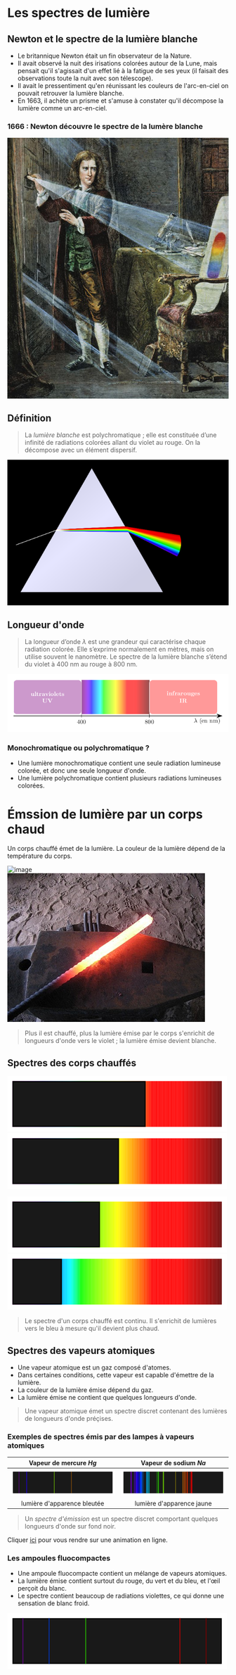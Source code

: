 <!-- .slide: data-background-image="./assets/newton.png" data-background-opacity=".7" data-background-size="contain" -->
# Les spectres de lumière




## Newton et le spectre de la lumière blanche

* Le britannique Newton était un fin observateur de la Nature.<!-- .element: class="fragment" data-fragment-index="1" -->
* Il avait observé la nuit des irisations colorées autour de la Lune, mais pensait qu'il s'agissait d'un effet lié à la fatigue de ses yeux (il faisait des observations toute la nuit avec son télescope).<!-- .element: class="fragment" data-fragment-index="2" -->
* Il avait le pressentiment qu'en réunissant les couleurs de l'arc-en-ciel on pouvait retrouver la lumière blanche.<!-- .element: class="fragment" data-fragment-index="3" -->
* En 1663, il achète un prisme et s'amuse à constater qu'il décompose la lumière comme un arc-en-ciel.<!-- .element: class="fragment" data-fragment-index="4" -->


### 1666 : Newton découvre le spectre de la lumère blanche

![image alt text](./assets/newton.jpg)



## Définition

> La *lumière blanche* est polychromatique ; elle est constituée d’une infinité de radiations colorées allant du violet au rouge. On la décompose avec un élément dispersif.

![](./assets/QCM_prisme_newton.png)


## Longueur d'onde

> La longueur d’onde $\lambda$ est une grandeur qui caractérise chaque radiation colorée. Elle s’exprime normalement en mètres, mais on utilise souvent le nanomètre.
> Le spectre de la lumière blanche s’étend du violet à 400 nm au rouge à 800 nm.

![image](./assets/spectre_lumiere_blanche.png)


### Monochromatique ou polychromatique ?

* Une lumière monochromatique contient une seule radiation lumineuse colorée, et donc une seule longueur d'onde.<!-- .element: class="fragment" data-fragment-index="1" -->
* Une lumière polychromatique contient plusieurs radiations lumineuses colorées.<!-- .element: class="fragment" data-fragment-index="2" -->



# &Eacute;mssion de lumière par un corps chaud


Un corps chauffé émet de la lumière. La couleur de la lumière dépend de la température du corps.

![image](./assets/Fer_chauffé_au_rouge.png)![image](./assets/Fer_chauffé_à_blanc.png)

> Plus il est chauffé, plus la lumière émise par le corps s'enrichit de longueurs d'onde vers le violet ; la lumière émise devient blanche.


## Spectres des corps chauffés

![image](./assets/spectre_corps_chaud_1.png)![image](./assets/spectre_corps_chaud_2.png)

![image](./assets/spectre_corps_chaud_3.png)![image](./assets/spectre_corps_chaud_4.png)

> Le spectre d'un corps chauffé est continu. Il s'enrichit de lumières vers le bleu à mesure qu'il devient plus chaud.




## Spectres des vapeurs atomiques

* Une vapeur atomique est un gaz composé d'atomes.<!-- .element: class="fragment" data-fragment-index="1" -->
* Dans certaines conditions, cette vapeur est capable d'émettre de la lumière.<!-- .element: class="fragment" data-fragment-index="2" -->
* La couleur de la lumière émise dépend du gaz.<!-- .element: class="fragment" data-fragment-index="3" -->
* La lumière émise ne contient que quelques longueurs d'onde.<!-- .element: class="fragment" data-fragment-index="4" -->

> Une vapeur atomique émet un spectre discret contenant des lumières de longueurs d'onde préçises.


### Exemples de spectres émis par des lampes à vapeurs atomiques

| Vapeur de mercure $Hg$ | Vapeur de sodium $Na$ |
| :---: | :---: |
| ![image](./assets/spectre_vapeur_atomique_Hg.png) | ![image](./assets/spectre_vapeur_atomique_Na.png) |
|  lumière d'apparence bleutée | lumière d'apparence jaune |

> Un *spectre d'émission* est un spectre discret comportant quelques longueurs d'onde sur fond noir.

Cliquer [ici](https://physique.ostralo.net/spectre_em_abs/) pour vous rendre sur une animation en ligne.


### Les ampoules fluocompactes

* Une ampoule fluocompacte contient un mélange de vapeurs atomiques.
* La lumière émise contient surtout du rouge, du vert et du bleu, et l'œil perçoit du blanc.
* Le spectre contient beaucoup de radiations violettes, ce qui donne une sensation de blanc froid.

![image](./assets/spectre_lampe_fuo.png)